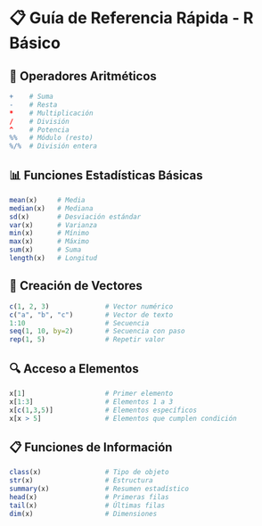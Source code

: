 # 📋 Guía de Referencia Rápida - R Básico

## 🔢 Operadores Aritméticos
```r
+    # Suma
-    # Resta
*    # Multiplicación
/    # División
^    # Potencia
%%   # Módulo (resto)
%/%  # División entera
```

## 📊 Funciones Estadísticas Básicas
```r
mean(x)     # Media
median(x)   # Mediana
sd(x)       # Desviación estándar
var(x)      # Varianza
min(x)      # Mínimo
max(x)      # Máximo
sum(x)      # Suma
length(x)   # Longitud
```

## 🎯 Creación de Vectores
```r
c(1, 2, 3)              # Vector numérico
c("a", "b", "c")        # Vector de texto
1:10                    # Secuencia
seq(1, 10, by=2)        # Secuencia con paso
rep(1, 5)               # Repetir valor
```

## 🔍 Acceso a Elementos
```r
x[1]                    # Primer elemento
x[1:3]                  # Elementos 1 a 3
x[c(1,3,5)]             # Elementos específicos
x[x > 5]                # Elementos que cumplen condición
```

## 📋 Funciones de Información
```r
class(x)                # Tipo de objeto
str(x)                  # Estructura
summary(x)              # Resumen estadístico
head(x)                 # Primeras filas
tail(x)                 # Últimas filas
dim(x)                  # Dimensiones
```
